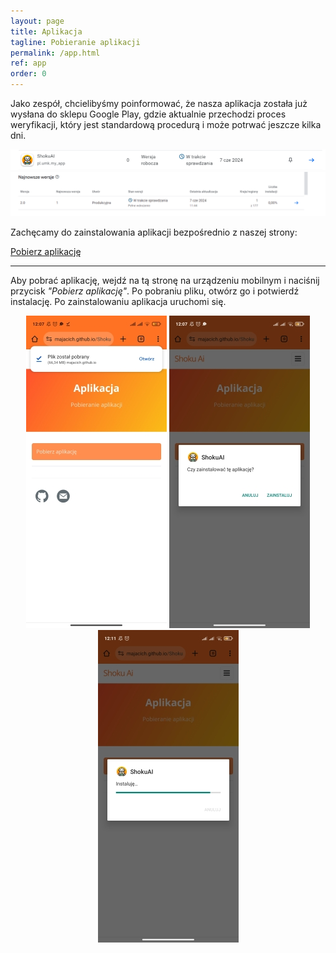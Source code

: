 ```yaml
---
layout: page
title: Aplikacja
tagline: Pobieranie aplikacji
permalink: /app.html
ref: app
order: 0
---
```

Jako zespół, chcielibyśmy poinformować, że nasza aplikacja została już wysłana do sklepu Google Play, gdzie aktualnie przechodzi proces weryfikacji, który jest standardową procedurą i może potrwać jeszcze kilka dni.

<img src="assets\images\sklep_1.png">
<img src="assets\images\sklep_2.png">

Zachęcamy do zainstalowania aplikacji bezpośrednio z naszej strony:

<div class="center">
  <a href="{{ site.github.apk_url }}" class="btnColor">Pobierz aplikację</a>
</div>

* * *

Aby pobrać aplikację, wejdź na tą stronę na urządzeniu mobilnym i naciśnij przycisk _"Pobierz aplikację"_. Po pobraniu pliku, otwórz go i potwierdź instalację. Po zainstalowaniu aplikacja uruchomi się.

<p align="center">
    <img src="assets\images\ss_pobrany.jpg">
    <img src="assets\images\ss_czyzainstalowac.jpg">
    <img src="assets\images\ss_instalowanie.jpg">
</p>


